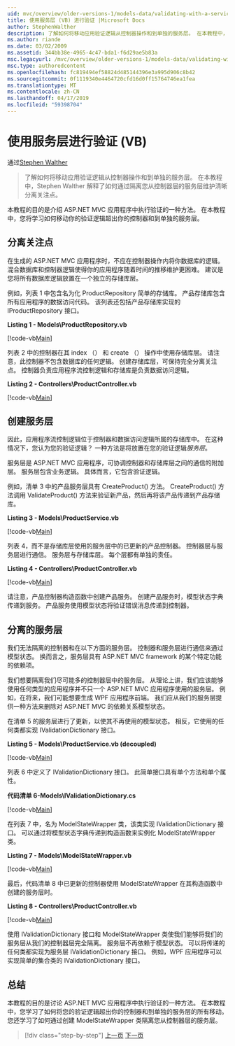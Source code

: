 ```yaml
---
uid: mvc/overview/older-versions-1/models-data/validating-with-a-service-layer-vb
title: 使用服务层 (VB) 进行验证 |Microsoft Docs
author: StephenWalther
description: 了解如何将移动应用验证逻辑从控制器操作和到单独的服务层。 在本教程中，Stephen Walther 解释了如何在...
ms.author: riande
ms.date: 03/02/2009
ms.assetid: 344bb38e-4965-4c47-bda1-f6d29ae5b83a
msc.legacyurl: /mvc/overview/older-versions-1/models-data/validating-with-a-service-layer-vb
msc.type: authoredcontent
ms.openlocfilehash: fc819494ef58824d485144396e3a995d906c8b42
ms.sourcegitcommit: 0f1119340e4464720cfd16d0ff15764746ea1fea
ms.translationtype: MT
ms.contentlocale: zh-CN
ms.lasthandoff: 04/17/2019
ms.locfileid: "59398704"
---
```

# <a name="validating-with-a-service-layer-vb"></a>使用服务层进行验证 (VB)

通过[Stephen Walther](https://github.com/StephenWalther)

> 了解如何将移动应用验证逻辑从控制器操作和到单独的服务层。 在本教程中，Stephen Walther 解释了如何通过隔离您从控制器层的服务层维护清晰分离关注点。


本教程的目的是介绍 ASP.NET MVC 应用程序中执行验证的一种方法。 在本教程中，您将学习如何移动你的验证逻辑超出你的控制器和到单独的服务层。

## <a name="separating-concerns"></a>分离关注点

在生成的 ASP.NET MVC 应用程序时，不应在控制器操作内将你数据库的逻辑。 混合数据库和控制器逻辑使得你的应用程序随着时间的推移维护更困难。 建议是您将所有数据库逻辑放置在一个独立的存储库层。

例如，列表 1 中包含名为化 ProductRepository 简单的存储库。 产品存储库包含所有应用程序的数据访问代码。 该列表还包括产品存储库实现的 IProductRepository 接口。

**Listing 1 - Models\ProductRepository.vb**

[!code-vb[Main](validating-with-a-service-layer-vb/samples/sample1.vb)]

列表 2 中的控制器在其 index （） 和 create （） 操作中使用存储库层。 请注意，此控制器不包含数据库的任何逻辑。 创建存储库层，可保持完全分离关注点。 控制器负责应用程序流控制逻辑和存储库是负责数据访问逻辑。

**Listing 2 - Controllers\ProductController.vb**

[!code-vb[Main](validating-with-a-service-layer-vb/samples/sample2.vb)]

## <a name="creating-a-service-layer"></a>创建服务层

因此，应用程序流控制逻辑位于控制器和数据访问逻辑所属的存储库中。 在这种情况下，您认为您的验证逻辑？ 一种方法是将放置在您的验证逻辑*服务层*。

服务层是 ASP.NET MVC 应用程序，可协调控制器和存储库层之间的通信的附加层。 服务层包含业务逻辑。 具体而言，它包含验证逻辑。

例如，清单 3 中的产品服务层具有 CreateProduct() 方法。 CreateProduct() 方法调用 ValidateProduct() 方法来验证新产品，然后再将该产品传递到产品存储库。

**Listing 3 - Models\ProductService.vb**

[!code-vb[Main](validating-with-a-service-layer-vb/samples/sample3.vb)]

列表 4，而不是存储库层使用的服务层中的已更新的产品控制器。 控制器层与服务层进行通信。 服务层与存储库层。 每个层都有单独的责任。

**Listing 4 - Controllers\ProductController.vb**

[!code-vb[Main](validating-with-a-service-layer-vb/samples/sample4.vb)]

请注意，产品控制器构造函数中创建产品服务。 创建产品服务时，模型状态字典传递到服务。 产品服务使用模型状态将验证错误消息传递到控制器。

## <a name="decoupling-the-service-layer"></a>分离的服务层

我们无法隔离的控制器和在以下方面的服务层。 控制器和服务层进行通信来通过模型状态。 换而言之，服务层具有 ASP.NET MVC framework 的某个特定功能的依赖项。

我们想要隔离我们尽可能多的控制器层中的服务层。 从理论上讲，我们应该能够使用任何类型的应用程序并不只一个 ASP.NET MVC 应用程序使用的服务层。 例如，在将来，我们可能想要生成 WPF 应用程序前端。 我们应从我们的服务层提供一种方法来删除对 ASP.NET MVC 的依赖关系模型状态。

在清单 5 的服务层进行了更新，以使其不再使用的模型状态。 相反，它使用的任何类都实现 IValidationDictionary 接口。

**Listing 5 - Models\ProductService.vb (decoupled)**

[!code-vb[Main](validating-with-a-service-layer-vb/samples/sample5.vb)]

列表 6 中定义了 IValidationDictionary 接口。 此简单接口具有单个方法和单个属性。

**代码清单 6-Models\IValidationDictionary.cs**

[!code-vb[Main](validating-with-a-service-layer-vb/samples/sample6.vb)]

在列表 7 中，名为 ModelStateWrapper 类，该类实现 IValidationDictionary 接口。 可以通过将模型状态字典传递到构造函数来实例化 ModelStateWrapper 类。

**Listing 7 - Models\ModelStateWrapper.vb**

[!code-vb[Main](validating-with-a-service-layer-vb/samples/sample7.vb)]

最后，代码清单 8 中已更新的控制器使用 ModelStateWrapper 在其构造函数中创建的服务层时。

**Listing 8 - Controllers\ProductController.vb**

[!code-vb[Main](validating-with-a-service-layer-vb/samples/sample8.vb)]

使用 IValidationDictionary 接口和 ModelStateWrapper 类使我们能够将我们的服务层从我们的控制器层完全隔离。 服务层不再依赖于模型状态。 可以将传递的任何类都实现为服务层 IValidationDictionary 接口。 例如，WPF 应用程序可以实现简单的集合类的 IValidationDictionary 接口。

## <a name="summary"></a>总结

本教程的目的是讨论 ASP.NET MVC 应用程序中执行验证的一种方法。 在本教程中，您学习了如何将您的验证逻辑超出你的控制器和到单独的服务层的所有移动。 您还学习了如何通过创建 ModelStateWrapper 类隔离您从控制器层的服务层。

> [!div class="step-by-step"]
> [上一页](validating-with-the-idataerrorinfo-interface-vb.md)
> [下一页](validation-with-the-data-annotation-validators-vb.md)
